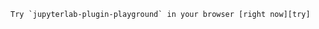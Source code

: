 ```{hint}
Try `jupyterlab-plugin-playground` in your browser [right now][try]
```

[try]: ./lite/lab/index.html?path=example.ts
[try-badge]: https://jupyterlite.rtfd.io/en/latest/_static/badge.svg


```{include} ../README.md
```
